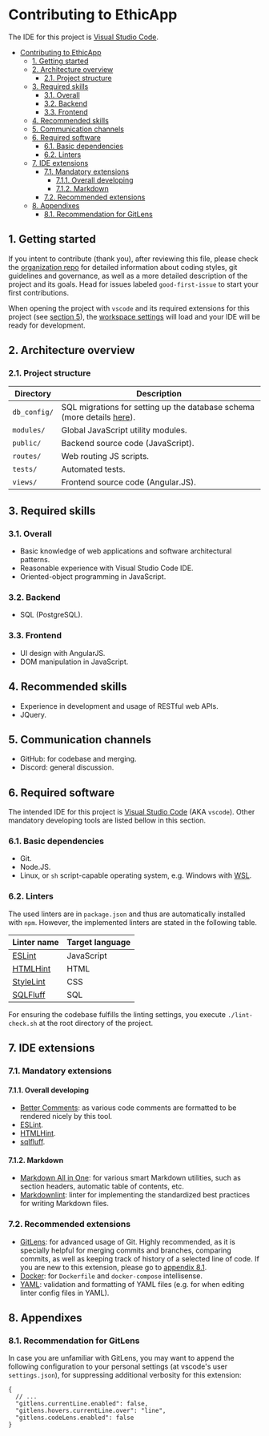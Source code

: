 # Contributing to EthicApp

The IDE for this project is [Visual Studio Code](https://code.visualstudio.com/).

- [Contributing to EthicApp](#contributing-to-ethicapp)
  - [1. Getting started](#1-getting-started)
  - [2. Architecture overview](#2-architecture-overview)
    - [2.1. Project structure](#21-project-structure)
  - [3. Required skills](#3-required-skills)
    - [3.1. Overall](#31-overall)
    - [3.2. Backend](#32-backend)
    - [3.3. Frontend](#33-frontend)
  - [4. Recommended skills](#4-recommended-skills)
  - [5. Communication channels](#5-communication-channels)
  - [6. Required software](#6-required-software)
    - [6.1. Basic dependencies](#61-basic-dependencies)
    - [6.2. Linters](#62-linters)
  - [7. IDE extensions](#7-ide-extensions)
    - [7.1. Mandatory extensions](#71-mandatory-extensions)
      - [7.1.1. Overall developing](#711-overall-developing)
      - [7.1.2. Markdown](#712-markdown)
    - [7.2. Recommended extensions](#72-recommended-extensions)
  - [8. Appendixes](#8-appendixes)
    - [8.1. Recommendation for GitLens](#81-recommendation-for-gitlens)

## 1. Getting started

If you intent to contribute (thank you), after reviewing this file, please check the [organization repo](https://github.com/EthicApp-Development/organization) for detailed information about coding styles, git guidelines and governance, as well as a more detailed description of the project and its goals. Head for issues labeled `good-first-issue` to start your first contributions.

When opening the project with `vscode` and its required extensions for this project (see [section 5](#6-required-software)), the [workspace settings](./.vscode/settings.json) will load and your IDE will be ready for development.

<!-- TODO: document process of "making changes": pull request, QA, mention roles -->
<!-- ? IN WHICH FILE? -->
<!-- TODO: documentar proceso de planificación y seguimiento, para que un posible nuevo maintainer lo conozca con antelación y quede documentado y más ordenado. -->

## 2. Architecture overview

<!-- TODO: a couple of architecture design diagrams (e.g. physical view, context view). -->

### 2.1. Project structure

| Directory    | Description                                                                                     |
| ------------ | ----------------------------------------------------------------------------------------------- |
| `db_config/` | SQL migrations for setting up the database schema (more details [here](./db_config/README.md)). |
| `modules/`   | Global JavaScript utility modules.                                                              |
| `public/`    | Backend source code (JavaScript).                                                               |
| `routes/`    | Web routing JS scripts.                                                                         |
| `tests/`     | Automated tests.                                                                                |
| `views/`     | Frontend source code (Angular.JS).                                                              |

## 3. Required skills

### 3.1. Overall

- Basic knowledge of web applications and software architectural patterns.
- Reasonable experience with Visual Studio Code IDE.
- Oriented-object programming in JavaScript.

### 3.2. Backend

- SQL (PostgreSQL).

### 3.3. Frontend

- UI design with AngularJS.
- DOM manipulation in JavaScript.

## 4. Recommended skills

- Experience in development and usage of RESTful web APIs.
- JQuery.

## 5. Communication channels

- GitHub: for codebase and merging.
- Discord: general discussion. <!-- TODO: create discord server, with proper channels. Insert invitation link here. -->

## 6. Required software

The intended IDE for this project is [Visual Studio Code](https://code.visualstudio.com/) (AKA `vscode`). Other mandatory developing tools are listed bellow in this section.

### 6.1. Basic dependencies

- Git.
- Node.JS.
- Linux, or `sh` script-capable operating system, e.g. Windows with [WSL](https://learn.microsoft.com/en-us/windows/wsl/install).

### 6.2. Linters

The used linters are in `package.json` and thus are automatically installed with `npm`. However, the implemented linters are stated in the following table.

| Linter name                           | Target language |
| ------------------------------------- | --------------- |
| [ESLint](https://eslint.org/)         | JavaScript      |
| [HTMLHint](https://htmlhint.com/)     | HTML            |
| [StyleLint](https://stylelint.io/)    | CSS             |
| [SQLFluff](https://www.sqlfluff.com/) | SQL             |

For ensuring the codebase fulfills the linting settings, you execute `./lint-check.sh` at the root directory of the project.

## 7. IDE extensions

### 7.1. Mandatory extensions

#### 7.1.1. Overall developing

- [Better Comments](https://marketplace.visualstudio.com/items?itemName=aaron-bond.better-comments): as various code comments are formatted to be rendered nicely by this tool.
- [ESLint](https://marketplace.visualstudio.com/items?itemName=dbaeumer.vscode-eslint).
- [HTMLHint](https://marketplace.visualstudio.com/items?itemName=HTMLHint.vscode-htmlhint).
- [sqlfluff](https://marketplace.visualstudio.com/items?itemName=dorzey.vscode-sqlfluff).

#### 7.1.2. Markdown

- [Markdown All in One](https://marketplace.visualstudio.com/items?itemName=yzhang.markdown-all-in-one): for various smart Markdown utilities, such as section headers, automatic table of contents, etc.
- [Markdownlint](https://marketplace.visualstudio.com/items?itemName=DavidAnson.vscode-markdownlint): linter for implementing the standardized best practices for writing Markdown files.

### 7.2. Recommended extensions

- [GitLens](https://marketplace.visualstudio.com/items?itemName=eamodio.gitlens): for advanced usage of Git. Highly recommended, as it is specially helpful for merging commits and branches, comparing commits, as well as keeping track of history of a selected line of code. If you are new to this extension, please go to [appendix 8.1](#81-recommendation-for-gitlens).
- [Docker](https://marketplace.visualstudio.com/items?itemName=ms-azuretools.vscode-docker): for `Dockerfile` and `docker-compose` intellisense.
- [YAML](https://marketplace.visualstudio.com/items?itemName=redhat.vscode-yaml): validation and formatting of YAML files (e.g. for when editing linter config files in YAML).

## 8. Appendixes

### 8.1. Recommendation for GitLens

In case you are unfamiliar with GitLens, you may want to append the following configuration to your personal settings (at vscode's user `settings.json`), for suppressing additional verbosity for this extension:

```jsonc
{
  // ...
  "gitlens.currentLine.enabled": false,
  "gitlens.hovers.currentLine.over": "line",
  "gitlens.codeLens.enabled": false
}
```
